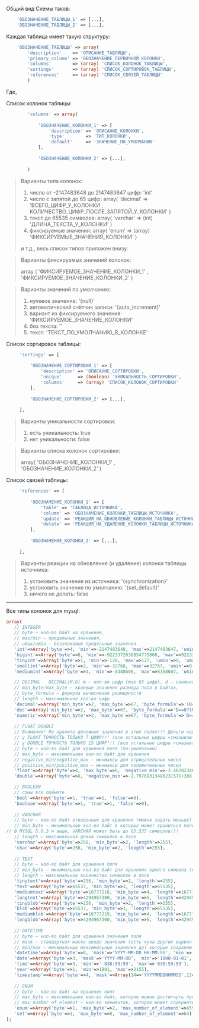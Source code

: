 Общий вид Схемы таков:
```php
    'ОБОЗНАЧЕНИЕ_ТАБЛИЦЫ_1' => [...],
    'ОБОЗНАЧЕНИЕ_ТАБЛИЦЫ_2' => [...],
```

Каждая таблица имеет такую структуру:
```php
    'ОБОЗНАЧЕНИЕ_ТАБЛИЦЫ' => array(
        'description'    => 'ОПИСАНИЕ_ТАБЛИЦЫ',
        'primary_column' => 'ОБОЗНАЧЕНИЕ_ПЕРВИЧНОЙ_КОЛОНКИ',
        'columns'        => (array) 'СПИСОК_КОЛОНОК_ТАБЛИЦЫ',
        'sortings'       => (array) 'СПИСОК_СОРТИРОВОК_ТАБЛИЦЫ',
        'references'     => (array) 'СПИСОК_СВЯЗЕЙ_ТАБЛИЦЫ'
        )
```

Где,

Список колонок таблицы:
```php
        'columns' => array(
        
            'ОБОЗНАЧЕНИЕ_КОЛОНКИ_1' => [
                'description' => 'ОПИСАНИЕ_КОЛОНКИ',
                'type'        => 'ТИП_КОЛОНКИ',
                'default'     => 'ЗНАЧЕНИЕ_ПО_УМОЛЧАНИЮ'
            ],
            
            'ОБОЗНАЧЕНИЕ_КОЛОНКИ_2' => [...],
            
        )
```

> Варианты типа колонок:
>
> 1. число от -2147483648 до 2147483647 цифр: 'int'
> 2. число с запятой до 65 цифр: array( 'decimal' => 'ВСЕГО_ЦИФР_У_КОЛОНКИ , КОЛИЧЕСТВО_ЦИФР_ПОСЛЕ_ЗАПЯТОЙ_У_КОЛОНКИ' )
> 3. текст до 65535 символов: array( 'varchar' => (int) 'ДЛИНА_ТЕКСТА_У_КОЛОНКИ' )
> 4. фиксируемые значения: array( 'enum' => (array) 'ФИКСИРУЕМЫЕ_ЗНАЧЕНИЯ_КОЛОНКИ' )
> 
> и т.д., весь список типов приложен внизу.

> Варианты фиксируемых значений колонок: 
>
> array ( 'ФИКСИРУЕМОЕ_ЗНАЧЕНИЕ_КОЛОНКИ_1' , 'ФИКСИРУЕМОЕ_ЗНАЧЕНИЕ_КОЛОНКИ_2' )

> Варианты значений по умолчанию: 
>
> 1. нулевое значение: '{null}'
> 2. автоматический счётчик записи: '{auto_increment}'
> 3. вариант из фиксируемого значения: 'ФИКСИРУЕМОЕ_ЗНАЧЕНИЕ_КОЛОНКИ'
> 4. без текста: ''
> 5. текст: 'ТЕКСТ_ПО_УМОЛЧАНИЮ_В_КОЛОНКЕ'

Список сортировок таблицы:
```php
     'sortings' => [
     
         'ОБОЗНАЧЕНИЕ_СОРТИРОВКИ_1' => [
             'description' => 'ОПИСАНИЕ_СОРТИРОВКИ',
             'unique'      => (boolean) 'УНИКАЛЬНОСТЬ_СОРТИРОВКИ',
             'columns'     => (array) 'СПИСОК_КОЛОНОК_СОРТИРОВКИ'
         ],
         
         'ОБОЗНАЧЕНИЕ_СОРТИРОВКИ_2' => [...],
         
     ],
```

> Варианты уникальности сортировки: 
>
> 1. есть уникальность: true
> 2. нет уникальности: false

> Варианты списка колонок сортировки: 
>
> array( 'ОБОЗНАЧЕНИЕ_КОЛОНКИ_1' , 'ОБОЗНАЧЕНИЕ_КОЛОНКИ_2' )


Список связей таблицы:
```php
     'references' => [
     
         'ОБОЗНАЧЕНИЕ_КОЛОНКИ_1' => [
             'table' => 'ТАБЛИЦА_ИСТОЧНИКА',
             'column' => 'ОБОЗНАЧЕНИЕ_КОЛОНКИ_ТАБЛИЦЫ_ИСТОЧНИКА',
             'update' => 'РЕАКЦИЯ_НА_ОБНОВЛЕНИЕ_КОЛОНКИ_ТАБЛИЦЫ_ИСТОЧНИКА',
             'delete' => 'РЕАКЦИЯ_НА_УДАЛЕНИЕ_КОЛОНКИ_ТАБЛИЦЫ_ИСТОЧНИКА'
         ],
         
         'ОБОЗНАЧЕНИЕ_КОЛОНКИ_2' => [...],
         
     ],
```

> Варианты реакции на обновление (и удаление) колонки таблицы источника: 
>
> 1. установить значение из источника: '{synchronization}'
> 2. установить значение по умолчанию: '{set_default}'
> 3. ничего не делать: false

<hr>

Все типы колонок для mysql:
```php
array(
   // INTEGER 
   // byte — кол-во байт на хранение, 
   // max/min — предельные значения, 
   // umax/umin — беззнаковые предельные значения
   'int'=>Array('byte'=>4, 'min'=>-2147483648, 'max'=>2147483647, 'umin'=>0, 'umax'=>4294967295),
   'bigint'=>Array('byte'=>8, 'min'=>-9223372036854775808, 'max'=>9223372036854775807, 'umin'=>0, 'umax'=>18446744073709551615),
   'tinyint'=>Array('byte'=>1, 'min'=>-128, 'max'=>127, 'umin'=>0, 'umax'=>255),
   'smallint'=>Array('byte'=>2, 'min'=>-32768, 'max'=>32767, 'umin'=>0, 'umax'=>65535),
   'mediumint'=>Array('byte'=>3, 'min'=>-8388608, 'max'=>8388607, 'umin'=>0, 'umax'=>16777215),

   // DECIMAL   DECIMAL(M,D) m — кол-во цифр (max 65 цифр), d — сколько из них могут быть после запятой
   // min_byte/max_byte — краевые значения размера поля в байтах,
   // byte_formula — формула вычисления размерности
   // length — максимальное кол-во цифр 
   'decimal'=>Array('min_byte'=>2, 'max_byte'=>67, 'byte_formula'=>'(D==0?(M+1):(M+2)', 'length'=>65),
   'dec'=>Array('min_byte'=>2, 'max_byte'=>67, 'byte_formula'=>'D==0?(M+1):(M+2)', 'length'=>65),
   'numeric'=>Array('min_byte'=>2, 'max_byte'=>67, 'byte_formula'=>'D==0?(M+1):(M+2)', 'length'=>65),
   
   // FLOAT DOUBLE  
   // Внимание! Не храните денежные значения в этих полях!!! Деньги надо хранить — в DECIMAL
   // у FLOAT ТОЧНОСТЬ ТОЛЬКО 7 ЦИФР!!! (все остальные цифры «смазываются»)
   // у DOUBLE ТОЧНОСТЬ ТОЛЬКО 15 ЦИФР!!! (все остальные цифры «смазываются»)
   // byte — кол-во байт для хранения поля (по-умолчанию)
   // max_byte — максимальное кол-во байт для хранения
   // negative_min/negative_max — минмаксы для отрицательных чисел 
   // positive_min/positive_max — минмаксы для положительных чисел
   'float'=>Array('byte'=>4, 'max_byte'=>8, 'negative_min'=>-3.402823466E+38, 'negative_max'=>-1.175494351E-38, 'positive_min'=>1.175494351E-38, 'positive_max'=>3.402823466E+38),
   'double'=>Array('byte'=>8, 'negative_min'=>-1.7976931348623157E+308, 'negative_max'=>-2.2250738585072014E-308, 'positive_min'=>2.2250738585072014E-308, 'positive_max'=>1.7976931348623157E+308),

   // BOOLEAN
   // сами все поймете
   'bool'=>Array('byte'=>1, 'true'=>1, 'false'=>0),
   'boolean'=>Array('byte'=>1, 'true'=>1, 'false'=>0),
   
   // VARCHAR
   // byte — кол-во байт отведенных для хранения (можно задать меньше)
   // min_byte — минимальное кол-во байт в которых может храниться поле (если длина равна 1)
// В MYSQL 5.0.3 и выше, VARCHAR может быть до 65,535 символов!!!
   // length — максимальная длина символов в поле
   'varchar'=>Array('byte'=>256, 'min_byte'=>2, 'length'=>255),
   'char'=>Array('byte'=>256, 'min_byte'=>2, 'length'=>255),
       
   // TEXT
   // byte — кол-во байт для хранения поля
   // min_byte — минимальное кол-во байт для хранения одного символа (если длина поля равна 1)
   // length — максимальное количество символов в поле
   'tinytext'=>Array('byte'=>256, 'min_byte'=>2, 'length'=>255),
   'text'=>Array('byte'=>65537, 'min_byte'=>3, 'length'=>65535),
   'mediumtext'=>Array('byte'=>16777218, 'min_byte'=>4, 'length'=>16777215),
   'longtext'=>Array('byte'=>4294967300, 'min_byte'=>5, 'length'=>4294967296),
   'tinyblob'=>Array('byte'=>256, 'min_byte'=>2, 'length'=>255),
   'blob'=>Array('byte'=>65537, 'min_byte'=>3, 'length'=>65535),
   'mediumblob'=>Array('byte'=>16777219, 'min_byte'=>4, 'length'=>16777215),
   'longblob'=>Array('byte'=>4294967300, 'min_byte'=>5, 'length'=>4294967296),
   
   // DATETIME
   // byte — кол-во байт для хранения значения поля
   // mask — стандартная маска ввода значения (есть куча других вариантов, о них читайте в мануале)
   // min/max — минимальные максимальные значения дат которые сохраняют поля
   'datetime'=>Array('byte'=>8, 'mask'=>'YYYY-MM-DD HH:MM:SS', 'min'=>'1000-01-01 00:00:00', 'max'=>'9999-12-31 23:59:59'),
   'date'=>Array('byte'=>3, 'mask'=>'YYYY-MM-DD', 'min'=>'1000-01-01', 'max'=>'9999-12-31'),
   'time'=>Array('byte'=>3, 'min'=>'-838:59:59', 'max'=>'838:59:59'),
   'year'=>Array('byte'=>1, 'min'=>1901, 'max'=>2155),
   'timestamp'=>Array('byte'=>4, 'mask'=>Array(14=>'YYYYMMDDHHMMSS',12=>'YYMMDDHHMMSS',10=>'YYMMDDHHMM',8=>'YYYYMMDD',6=>'YYMMDD',4=>'YYMM',2=>'YY'), 'min'=>1970, 'max'=>2036 ),
   
   // ENUM 
   // byte — кол-во байт на хранение поля
   // max_byte — максимальное кол-во байт, которое можно достигнуть при максимальном кол-ве элементов 
   // max_number_of_element — кол-во элементов, которое может содержать поле
   'enum'=>Array('byte'=>1, 'max_byte'=>2, 'max_number_of_element'=>65535),
   'set'=>Array('byte'=>1, 'max_byte'=>8, 'max_number_of_element'=>64)
);
```

